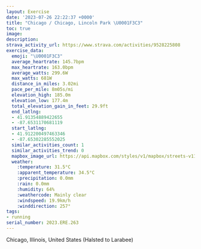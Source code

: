 ```yaml
---
layout: Exercise
date: '2023-07-26 22:22:37 +0000'
title: "Chicago / Chicago, Lincoln Park \U0001F3C3"
toc: true
image:
description:
strava_activity_url: https://www.strava.com/activities/9528225808
exercise_data:
  emoji: "\U0001F3C3"
  average_heartrate: 145.7bpm
  max_heartrate: 163.0bpm
  average_watts: 299.6W
  max_watts: 681W
  distance_in_miles: 3.02mi
  pace_per_mile: 8m05s/mi
  elevation_high: 185.0m
  elevation_low: 177.4m
  total_elevation_gain_in_feet: 29.9ft
  end_latlng:
  - 41.91354889422655
  - -87.6531170681119
  start_latlng:
  - 41.912200497463346
  - -87.65302285552025
  similar_activities_count: 1
  similar_activities_trend: 0
  mapbox_image_url: https://api.mapbox.com/styles/v1/mapbox/streets-v11/static/path-5+787af2-1.0(sgy~Fdm~uOG%7BA%40sFG%7DFE%5BOAAo%40Og%5CCQCEKC_AD%5BAGECW%40sDCoH%3FoCEu%40I%7BDMmAAgECoI%40oNHo%40%3Fa%40I%7D%40Y%7B%40YkAOwA%40%7BBEq%40EeCAaHEq%40Kw%40YgFLe%40%5C%5Bl%40w%40LSL%5BTWh%40_ARUdB_Bv%40i%40%7CAuAl%40Cd%40Bv%40Hh%40L%5C%5Cd%40%60%40VXf%40t%40t%40lA%5C%60%40Pr%40BZO%60AOXwCdDg%40%7CEc%40nC%3F%60AMrA%40%5ESTOhAUf%40CL%40VNzA%40%60%40Aj%40Mx%40Ad%40CJGFo%40%5CBXRbADrOFtJCxDEfABxCGjCFpBIbACx%40%3FdKCNKFU%40aC%3FOBGPVdm%40),pin-s-s+e5b22e(-87.65155,41.9137),pin-s-f+89ae00(-87.65113999999998,41.91372999999996)/auto/800x800?access_token=pk.eyJ1Ijoiam9zaGJlY2ttYW4iLCJhIjoiY205eWR2aDd1MWZ6djJrbXc4a3M0bWZleiJ9.XiG9OWkNcZk2QzjJbxLB4A
  weather:
    :temperature: 31.5°C
    :apparent_temperature: 34.5°C
    :precipitation: 0.0mm
    :rain: 0.0mm
    :humidity: 64%
    :weathercode: Mainly clear
    :windspeed: 19.9km/h
    :winddirection: 257°
tags:
- running
serial_number: 2023.ERE.263
---
```

Chicago, Illinois, United States (Halsted to Larabee)
